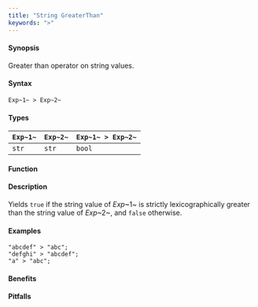 ```yaml
---
title: "String GreaterThan"
keywords: ">"
---
```


#### Synopsis

Greater than operator on string values.

#### Syntax

`Exp~1~ > Exp~2~`

#### Types


| `Exp~1~` | `Exp~2~` | `Exp~1~ > Exp~2~`  |
| --- | --- | --- |
| `str`     |  `str`    | `bool`                |


#### Function

#### Description

Yields `true` if the string value of _Exp_~1~ is strictly lexicographically greater
than the string value of _Exp_~2~, and `false` otherwise.

#### Examples

```rascal-shell
"abcdef" > "abc";
"defghi" > "abcdef";
"a" > "abc";
```

#### Benefits

#### Pitfalls

